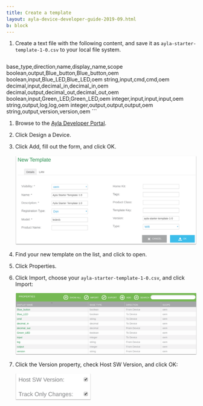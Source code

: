 ```yaml
---
title: Create a template
layout: ayla-device-developer-guide-2019-09.html
b: block
---
```


1. Create a text file with the following content, and save it as ```ayla-starter-template-1-0.csv``` to your local file system.

    ```
base_type,direction,name,display_name,scope
boolean,output,Blue_button,Blue_button,oem
boolean,input,Blue_LED,Blue_LED,oem
string,input,cmd,cmd,oem
decimal,input,decimal_in,decimal_in,oem
decimal,output,decimal_out,decimal_out,oem
boolean,input,Green_LED,Green_LED,oem
integer,input,input,input,oem
string,output,log,log,oem
integer,output,output,output,oem
string,output,version,version,oem
    ```

1. Browse to the [Ayla Developer Portal](/content/ayla-developer-portal).

1. Click Design a Device.

1. Click Add, fill out the form, and click OK.

    <img src="new-template.png" width="700">

1. Find your new template on the list, and click to open.

1. Click Properties.

1. Click Import, choose your ```ayla-starter-template-1-0.csv```, and click Import:

    <img src="new-template-properties.png" width="700">

1. Click the Version property, check Host SW Version, and click OK:

    <img src="host-sw-version.png" width="200">